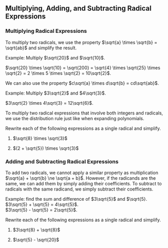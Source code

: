 Multiplying, Adding, and Subtracting Radical Expressions
-------

### Multiplying Radical Expressions

To multiply two radicals, we use the property $\sqrt{a} \times \sqrt{b} = \sqrt{ab}$ and simplify the result.

Example: Multiply $\sqrt{20}$ and $\sqrt{10}$.

$\sqrt{20} \times \sqrt{10} = \sqrt{200} = \sqrt{4} \times \sqrt{25} \times \sqrt{2} = 2 \times 5 \times \sqrt{2} = 10\sqrt{2}$.

We can also use the property $c\sqrt{a} \times d\sqrt{b} = cd\sqrt{ab}$.

Example: Multiply $3\sqrt{2}$ and $4\sqrt{3}$.

$3\sqrt{2} \times 4\sqrt{3} = 12\sqrt{6}$.

To multiply two radical expressions that involve both integers and radicals, we use the distribution rule just like when expanding polynomials.


Rewrite each of the following expressions as a single radical and simplify.

1. $\sqrt{8} \times \sqrt{3}$

2. $(2 + \sqrt{5}) \times \sqrt{3}$


### Adding and Subtracting Radical Expressions

To add two radicals, we cannot apply a similar property as multiplication $\sqrt{a} + \sqrt{b} \ne \sqrt{a + b}$. However, if the radicands are the same, we can add them by simply adding their coefficients. To subtract to radicals with the same radicand, we simply subtract their coefficients.

Example: find the sum and difference of $3\sqrt{5}$ and $\sqrt{5}.
$3\sqrt{5} + \sqrt{5} = 4\sqrt{5}$.  
$3\sqrt{5} - \sqrt{5} = 2\sqrt{5}$.


Rewrite each of the following expressions as a single radical and simplify.

1. $3\sqrt{8} + \sqrt{8}$

2. $\sqrt{5} - \sqrt{20}$
